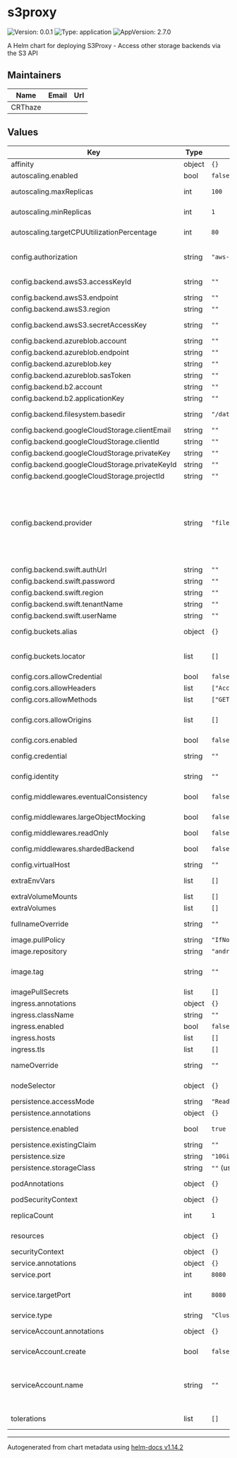 # s3proxy

![Version: 0.0.1](https://img.shields.io/badge/Version-0.0.1-informational?style=flat-square) ![Type: application](https://img.shields.io/badge/Type-application-informational?style=flat-square) ![AppVersion: 2.7.0](https://img.shields.io/badge/AppVersion-2.7.0-informational?style=flat-square)

A Helm chart for deploying S3Proxy - Access other storage backends via the S3 API

## Maintainers

| Name | Email | Url |
| ---- | ------ | --- |
| CRThaze |  |  |

## Values

| Key | Type | Default | Description |
|-----|------|---------|-------------|
| affinity | object | `{}` | Affinity for pod assignment |
| autoscaling.enabled | bool | `false` | Enable HPA |
| autoscaling.maxReplicas | int | `100` | Maximum number of replicas |
| autoscaling.minReplicas | int | `1` | Minimum number of replicas |
| autoscaling.targetCPUUtilizationPercentage | int | `80` | Target CPU utilization percentage |
| config.authorization | string | `"aws-v4"` | Authorization type (none, aws-v2, aws-v4, aws-v2-or-v4) |
| config.backend.awsS3.accessKeyId | string | `""` | AWS Access Key ID for backend |
| config.backend.awsS3.endpoint | string | `""` | S3 endpoint |
| config.backend.awsS3.region | string | `""` | AWS region |
| config.backend.awsS3.secretAccessKey | string | `""` | AWS Secret Access Key for backend |
| config.backend.azureblob.account | string | `""` | Storage account name |
| config.backend.azureblob.endpoint | string | `""` | Azure endpoint |
| config.backend.azureblob.key | string | `""` | Storage account key |
| config.backend.azureblob.sasToken | string | `""` | SAS token |
| config.backend.b2.account | string | `""` | B2 account ID |
| config.backend.b2.applicationKey | string | `""` | B2 application key |
| config.backend.filesystem.basedir | string | `"/data/s3proxy"` | Base directory for filesystem backend |
| config.backend.googleCloudStorage.clientEmail | string | `""` | Service account email |
| config.backend.googleCloudStorage.clientId | string | `""` | Client ID |
| config.backend.googleCloudStorage.privateKey | string | `""` | Private key |
| config.backend.googleCloudStorage.privateKeyId | string | `""` | Private key ID |
| config.backend.googleCloudStorage.projectId | string | `""` | GCP project ID |
| config.backend.provider | string | `"filesystem-nio2"` | Backend provider type (filesystem, filesystem-nio2, transient, transient-nio2, aws-s3, s3, azureblob, azureblob-sdk, b2, google-cloud-storage, openstack-swift, rackspace-cloudfiles-uk, rackspace-cloudfiles-us) |
| config.backend.swift.authUrl | string | `""` | Authentication URL |
| config.backend.swift.password | string | `""` | Password |
| config.backend.swift.region | string | `""` | Region |
| config.backend.swift.tenantName | string | `""` | Tenant name |
| config.backend.swift.userName | string | `""` | Username |
| config.buckets.alias | object | `{}` | Map virtual bucket names to actual backend buckets |
| config.buckets.locator | list | `[]` | Assign specific buckets to different backends (glob patterns supported) |
| config.cors.allowCredential | bool | `false` | Allow credentials |
| config.cors.allowHeaders | list | `["Accept","Content-Type"]` | Allowed headers |
| config.cors.allowMethods | list | `["GET","PUT","POST","HEAD","DELETE"]` | Allowed methods |
| config.cors.allowOrigins | list | `[]` | Allowed origins (e.g., ["https://example.com", "https://.+\\.example\\.com"]) |
| config.cors.enabled | bool | `false` | Enable CORS support |
| config.credential | string | `""` | S3 Secret Access Key for client authentication |
| config.identity | string | `""` | S3 Access Key ID for client authentication |
| config.middlewares.eventualConsistency | bool | `false` | Enable eventual consistency modeling |
| config.middlewares.largeObjectMocking | bool | `false` | Enable large object mocking |
| config.middlewares.readOnly | bool | `false` | Make backend read-only |
| config.middlewares.shardedBackend | bool | `false` | Enable sharded backend containers |
| config.virtualHost | string | `""` | Virtual Host configuration |
| extraEnvVars | list | `[]` | Additional environment variables |
| extraVolumeMounts | list | `[]` | Additional volume mounts |
| extraVolumes | list | `[]` | Additional volumes |
| fullnameOverride | string | `""` | String to fully override s3proxy.fullname template |
| image.pullPolicy | string | `"IfNotPresent"` | Image pull policy |
| image.repository | string | `"andrewgaul/s3proxy"` | S3Proxy image repository |
| image.tag | string | `""` | Overrides the image tag whose default is the chart appVersion |
| imagePullSecrets | list | `[]` | Image pull secrets |
| ingress.annotations | object | `{}` | Ingress annotations |
| ingress.className | string | `""` | Ingress class name |
| ingress.enabled | bool | `false` | Enable ingress |
| ingress.hosts | list | `[]` | Ingress hosts configuration |
| ingress.tls | list | `[]` | TLS configuration |
| nameOverride | string | `""` | String to partially override s3proxy.fullname template |
| nodeSelector | object | `{}` | Node selector for pod assignment |
| persistence.accessMode | string | `"ReadWriteOnce"` | PVC Access Mode |
| persistence.annotations | object | `{}` | PVC annotations |
| persistence.enabled | bool | `true` | Enable persistence using PVC |
| persistence.existingClaim | string | `""` | Use existing PVC |
| persistence.size | string | `"10Gi"` | PVC Storage Request |
| persistence.storageClass | string | `""` (uses default StorageClass) | Storage Class |
| podAnnotations | object | `{}` | Annotations to add to the pod |
| podSecurityContext | object | `{}` | Pod security context |
| replicaCount | int | `1` | Number of S3Proxy replicas |
| resources | object | `{}` | Resource limits and requests |
| securityContext | object | `{}` | Container security context |
| service.annotations | object | `{}` | Service annotations |
| service.port | int | `8080` | Service port |
| service.targetPort | int | `8080` | Target port (controls both the container port and S3Proxy bind port) |
| service.type | string | `"ClusterIP"` | Kubernetes service type |
| serviceAccount.annotations | object | `{}` | Annotations to add to the service account |
| serviceAccount.create | bool | `false` | Specifies whether a service account should be created |
| serviceAccount.name | string | `""` | The name of the service account to use. If not set and create is true, a name is generated using the fullname template |
| tolerations | list | `[]` | Tolerations for pod assignment |

----------------------------------------------
Autogenerated from chart metadata using [helm-docs v1.14.2](https://github.com/norwoodj/helm-docs/releases/v1.14.2)

